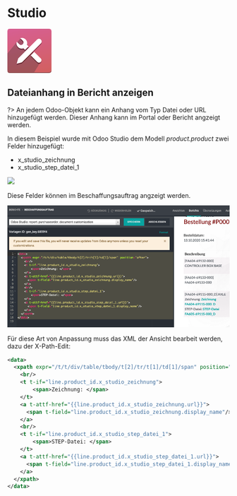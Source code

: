 # Studio
![icons_odoo_web_studio](assets/icons_odoo_web_studio.png)

## Dateianhang in Bericht anzeigen

?> An jedem Odoo-Objekt kann ein Anhang vom Typ Datei oder URL hinzugefügt werden. Dieser Anhang kann im Portal oder Bericht angzeigt werden.

In diesem Beispiel wurde mit Odoo Studio dem Modell *product.product* zwei Felder hinzugefügt:
* x_studio_zeichnung
* x_studio_step_datei_1

![](assets/Studio%20Produkt%20Variante%20zus%C3%A4tzliche%20Felder.png)

Diese Felder können im Beschaffungsauftrag angzeigt werden.

![](assets/Studio%20Beschaffungsauftrag%20XML%20Customization.png)

Für diese Art von Anpassung muss das XML der Ansicht bearbeit werden, dazu der X-Path-Edit:

```xml
<data>
  <xpath expr="/t/t/div/table/tbody/t[2]/tr/t[1]/td[1]/span" position="after">
    <br/>
    <t t-if="line.product_id.x_studio_zeichnung">
        <span>Zeichnung: </span>
    </t>
    <a t-attf-href="{{line.product_id.x_studio_zeichnung.url}}">
      <span t-field="line.product_id.x_studio_zeichnung.display_name"/>
    </a>
    <br/>
    <t t-if="line.product_id.x_studio_step_datei_1">
        <span>STEP-Datei: </span>
    </t>
    <a t-attf-href="{{line.product_id.x_studio_step_datei_1.url}}">
      <span t-field="line.product_id.x_studio_step_datei_1.display_name"/>
    </a>
  </xpath>
</data>
```
